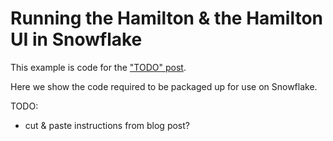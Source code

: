 # Running the Hamilton & the Hamilton UI in Snowflake

This example is code for the ["TODO" post]().

Here we show the code required to be packaged up for
use on Snowflake.

TODO:
 - cut & paste instructions from blog post?
